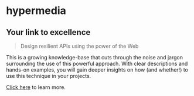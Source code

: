 # hypermedia
## Your link to excellence
> Design resilient APIs using the power of the Web

<centered-image src="/img/hypermedia.svg" />

This is a growing knowledge-base that cuts through the noise and jargon surrounding the use of this powerful approach.  With clear descriptions and hands-on examples, you will gain deeper insights on how (and whether!) to use this technique in your projects.

[Click here](https://pointw-dev.github.io/hypermedia-docs/) to learn more.
